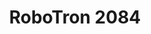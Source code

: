 ---
layout: video
series: Mike and Bootsy
episode: 8
title: RoboTron 2084
permalink: /mike-and-bootsy/episode-8
video_info:
  - youtube;YouTube;xFkVEt_HFLU
release_date: 2016-02-11
platforms:
  - Microsoft Xbox 360
short_platforms:
  - Xbox 360
thumbnails:
games:
  - RoboTron 2084
current_description: |
  Mike and Bootsy play RoboTron 2084! One of the many great titles on Midway Arcade Origins for Xbox 360.
---
